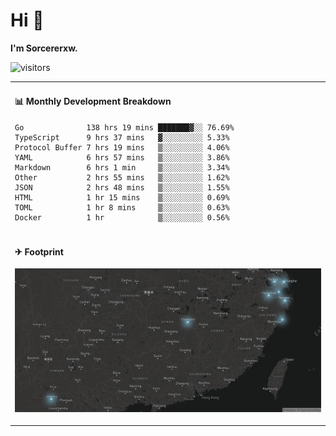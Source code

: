 # Hi 👋

**I'm Sorcererxw.**

![visitors](https://visitor-badge.glitch.me/badge?page_id=sorcererxw.sorcererx)

<table width="800px">
<tr>
<td valign="top" width="50%">

#### 📊 Monthly Development Breakdown

<!--START_SECTION:waka-->
```text
Go              138 hrs 19 mins ███████▓░░ 76.69%
TypeScript      9 hrs 37 mins   ▓░░░░░░░░░ 5.33%
Protocol Buffer 7 hrs 19 mins   ▒░░░░░░░░░ 4.06%
YAML            6 hrs 57 mins   ▒░░░░░░░░░ 3.86%
Markdown        6 hrs 1 min     ▒░░░░░░░░░ 3.34%
Other           2 hrs 55 mins   ▒░░░░░░░░░ 1.62%
JSON            2 hrs 48 mins   ▒░░░░░░░░░ 1.55%
HTML            1 hr 15 mins    ▒░░░░░░░░░ 0.69%
TOML            1 hr 8 mins     ▒░░░░░░░░░ 0.63%
Docker          1 hr            ▒░░░░░░░░░ 0.56%
```
<!--END_SECTION:waka-->

</tr>
<tr>
<td colspan="2">

#### ✈ Footprint

![footprint](./footprint.png)

</td>
</tr>
</table>


